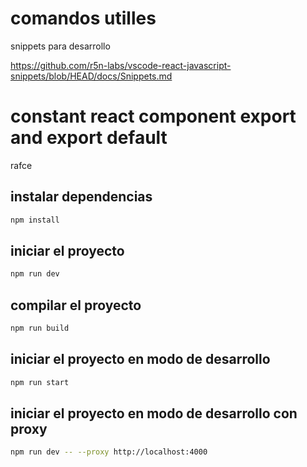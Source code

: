 # comandos utilles 
snippets para desarrollo

https://github.com/r5n-labs/vscode-react-javascript-snippets/blob/HEAD/docs/Snippets.md

# constant react component export and export default
rafce 

## instalar dependencias

```bash
npm install
```

## iniciar el proyecto

```bash
npm run dev
```

## compilar el proyecto

```bash
npm run build
```

## iniciar el proyecto en modo de desarrollo

```bash
npm run start
```

## iniciar el proyecto en modo de desarrollo con proxy

```bash
npm run dev -- --proxy http://localhost:4000
```


